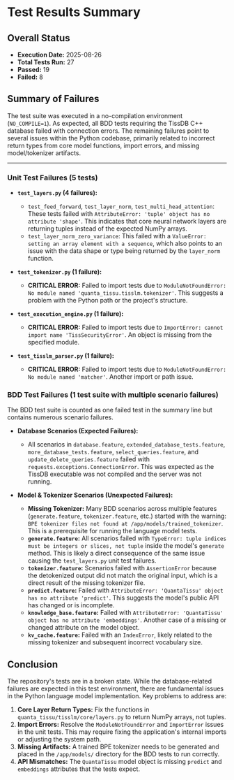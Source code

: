 # Test Results Summary

## Overall Status
- **Execution Date:** 2025-08-26
- **Total Tests Run:** 27
- **Passed:** 19
- **Failed:** 8

## Summary of Failures

The test suite was executed in a no-compilation environment (`NO_COMPILE=1`). As expected, all BDD tests requiring the TissDB C++ database failed with connection errors. The remaining failures point to several issues within the Python codebase, primarily related to incorrect return types from core model functions, import errors, and missing model/tokenizer artifacts.

---

### Unit Test Failures (5 tests)

-   **`test_layers.py` (4 failures):**
    -   `test_feed_forward`, `test_layer_norm`, `test_multi_head_attention`: These tests failed with `AttributeError: 'tuple' object has no attribute 'shape'`. This indicates that core neural network layers are returning tuples instead of the expected NumPy arrays.
    -   `test_layer_norm_zero_variance`: This failed with a `ValueError: setting an array element with a sequence`, which also points to an issue with the data shape or type being returned by the `layer_norm` function.

-   **`test_tokenizer.py` (1 failure):**
    -   **CRITICAL ERROR:** Failed to import tests due to `ModuleNotFoundError: No module named 'quanta_tissu.tisslm.tokenizer'`. This suggests a problem with the Python path or the project's structure.

-   **`test_execution_engine.py` (1 failure):**
    -   **CRITICAL ERROR:** Failed to import tests due to `ImportError: cannot import name 'TissSecurityError'`. An object is missing from the specified module.

-   **`test_tisslm_parser.py` (1 failure):**
    -   **CRITICAL ERROR:** Failed to import tests due to `ModuleNotFoundError: No module named 'matcher'`. Another import or path issue.

### BDD Test Failures (1 test suite with multiple scenario failures)

The BDD test suite is counted as one failed test in the summary line but contains numerous scenario failures.

-   **Database Scenarios (Expected Failures):**
    -   All scenarios in `database.feature`, `extended_database_tests.feature`, `more_database_tests.feature`, `select_queries.feature`, and `update_delete_queries.feature` failed with `requests.exceptions.ConnectionError`. This was expected as the TissDB executable was not compiled and the server was not running.

-   **Model & Tokenizer Scenarios (Unexpected Failures):**
    -   **Missing Tokenizer:** Many BDD scenarios across multiple features (`generate.feature`, `tokenizer.feature`, etc.) started with the warning: `BPE tokenizer files not found at /app/models/trained_tokenizer`. This is a prerequisite for running the language model tests.
    -   **`generate.feature`:** All scenarios failed with `TypeError: tuple indices must be integers or slices, not tuple` inside the model's `generate` method. This is likely a direct consequence of the same issue causing the `test_layers.py` unit test failures.
    -   **`tokenizer.feature`:** Scenarios failed with `AssertionError` because the detokenized output did not match the original input, which is a direct result of the missing tokenizer file.
    -   **`predict.feature`:** Failed with `AttributeError: 'QuantaTissu' object has no attribute 'predict'`. This suggests the model's public API has changed or is incomplete.
    -   **`knowledge_base.feature`:** Failed with `AttributeError: 'QuantaTissu' object has no attribute 'embeddings'`. Another case of a missing or changed attribute on the model object.
    -   **`kv_cache.feature`:** Failed with an `IndexError`, likely related to the missing tokenizer and subsequent incorrect vocabulary size.

## Conclusion

The repository's tests are in a broken state. While the database-related failures are expected in this test environment, there are fundamental issues in the Python language model implementation. Key problems to address are:
1.  **Core Layer Return Types:** Fix the functions in `quanta_tissu/tisslm/core/layers.py` to return NumPy arrays, not tuples.
2.  **Import Errors:** Resolve the `ModuleNotFoundError` and `ImportError` issues in the unit tests. This may require fixing the application's internal imports or adjusting the system path.
3.  **Missing Artifacts:** A trained BPE tokenizer needs to be generated and placed in the `/app/models/` directory for the BDD tests to run correctly.
4.  **API Mismatches:** The `QuantaTissu` model object is missing `predict` and `embeddings` attributes that the tests expect.
